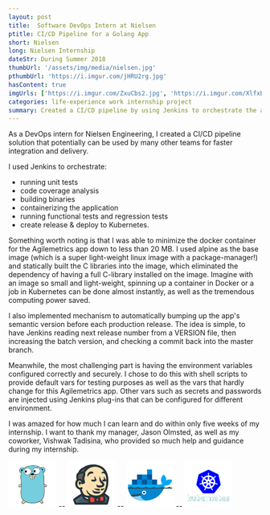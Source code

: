 ```yaml
---
layout: post
title:  Software DevOps Intern at Nielsen
ptitle: CI/CD Pipeline for a Golang App
short: Nielsen
long: Nielsen Internship
dateStr: During Summer 2018
thumbUrl: '/assets/img/media/nielsen.jpg'
pthumbUrl: 'https://i.imgur.com/jHRU2rg.jpg'
hasContent: true
imgUrls: ['https://i.imgur.com/ZxuCbs2.jpg', 'https://i.imgur.com/XlfxB8Q.jpg']
categories: life-experience work internship project
summary: Created a CI/CD pipeline by using Jenkins to orchestrate the automated process of test, build, and deploy, which significantly saves time for software quality assurance and deployment into production.
---
```

As a DevOps intern for Nielsen Engineering, I created a CI/CD pipeline solution that potentially can be used by many other teams for faster integration and delivery.

I used Jenkins to orchestrate:
* running unit tests
* code coverage analysis
* building binaries
* containerizing the application
* running functional tests and regression tests
* create release & deploy to Kubernetes.

Something worth noting is that I was able to minimize the docker container for the Agilemetrics app down to less than 20 MB. I used alpine as the base image (which is a super light-weight linux image with a package-manager!) and statically built the C libraries into the image, which eliminated the dependency of having a full C-library installed on the image. Imagine with an image so small and light-weight, spinning up a container in Docker or a job in Kubernetes can be done almost instantly, as well as the tremendous computing power saved.

I also implemented mechanism to automatically bumping up the app's semantic version before each production release. The idea is simple, to have Jenkins reading next release number from a VERSION file, then increasing the batch version, and checking a commit back into the master branch.

Meanwhile, the most challenging part is having the environment variables configured correctly and securely. I chose to do this with shell scripts to provide default vars for testing purposes as well as the vars that hardly change for this Agilemetrics app. Other vars such as secrets and passwords are injected using Jenkins plug-ins that can be configured for different environment.

I was amazed for how much I can learn and do within only five weeks of my internship. I want to thank my manager, Jason Olmsted, as well as my coworker, Vishwak Tadisina, who provided so much help and guidance during my internship.

![Golang Logo](/assets/logos/golang.png) -- ![Jenkins Logo](/assets/logos/jenkins.png) -- ![Docker Logo](/assets/logos/docker.png) -- ![Kubernetes Logo](/assets/logos/kubernetes.png)
